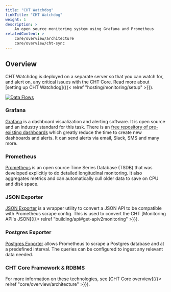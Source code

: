 ```yaml
---
title: "CHT Watchdog"
linkTitle: "CHT Watchdog"
weight: 1
description: >
    An open source monitoring system using Grafana and Prometheus
relatedContent: >  
    core/overview/architecture
    core/overview/cht-sync
---
```


## Overview

CHT Watchdog is deployed on a separate server so that you can watch for, and alert on, any critical issues with the CHT Core. Read more about [setting up CHT Watchdog]({{< relref "hosting/monitoring/setup" >}}).

<!-- make updates to this diagram on the google slides:            -->
<!-- https://docs.google.com/presentation/d/1j4jPsi-gHbiaLBfgYOyru1g_YV98PkBrx2zs7bwhoEQ/ -->
[![Data Flows](CHT.Watchdog.Architecture.png)](CHT.Watchdog.Architecture.png)

### Grafana

[Grafana](https://grafana.com/) is a dashboard visualization and alerting software.  It is open source and an industry standard for this task.  There is an [free repository of pre-existing dashboards](https://grafana.com/grafana/dashboards/) which greatly reduce the time to create new dashboards and alerts.  It can send alerts via email, Slack, SMS and many more.

### Prometheus 

[Prometheus](https://prometheus.io/docs/prometheus/latest/) is an open source Time Series Database (TSDB) that was developed explicitly to do detailed longitudinal monitoring.  It also aggregates metrics and can automatically cull older data to save on CPU and disk space.

### JSON Exporter

[JSON Exporter](https://github.com/prometheus-community/json_exporter) is a wrapper utility to convert a JSON API to be compatible with Prometheus scrape config. This is used to convert the CHT [Monitoring API's JSON]({{< relref "building/api#get-apiv2monitoring" >}}).

### Postgres Exporter

[Postgres Exporter](https://github.com/prometheus-community/postgres_exporter) allows Prometheus to scrape a Postgres database and at a predefined interval.  The queries can be configured to ingest any relevant data needed.

### CHT Core Framework & RDBMS

For more information on these technologies, see [CHT Core overview]({{< relref "core/overview/architecture" >}}).
